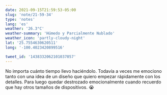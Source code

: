 ```yaml
---
date: 2021-09-15T21:59:53-05:00
slug: 'note/21-59-34'
type: 'notes'
lang: 'es'
weather: '26.3°C'
weather-summary: 'Húmedo y Parcialmente Nublado'
weather_icon: 'partly-cloudy-night'
lat: '25.7554630620511'
long: '-100.4023420899516'

tweet_id: '1438332062101037057'
---
```

No importa cuánto tiempo llevo haciéndolo. Todavía a veces me emociono tanto con una idea de un diseño que quiero empezar rápidamente con los detalles. Para luego quedar destrozado emocionalmente cuando recuerdo que hay otros tamaños de dispositivos. 😭